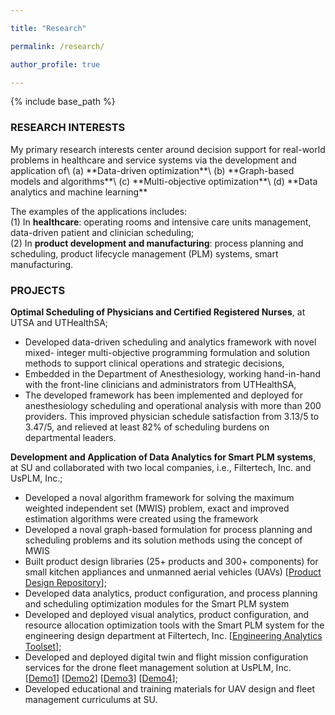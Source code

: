 ```yaml
---

title: "Research"

permalink: /research/

author_profile: true

---
```



{% include base_path %}

<H3>RESEARCH INTERESTS</H3>
My primary research interests center around decision support for real-world problems in healthcare and service systems 
via the development and application of\
(a) **Data-driven optimization**\
(b) **Graph-based models and algorithms**\
(c) **Multi-objective optimization**\
(d) **Data analytics and machine learning**

The examples of the applications includes:\
(1) In **healthcare**: operating rooms and intensive care units management, data-driven patient and clinician scheduling;\
(2) In **product development and manufacturing**: process planning and scheduling, product lifecycle management (PLM) systems, smart manufacturing.

<H3>PROJECTS</H3>


**Optimal Scheduling of Physicians and Certified Registered Nurses**, at
UTSA and UTHealthSA;
- Developed data-driven scheduling and analytics framework with novel mixed-
integer multi-objective programming formulation and solution methods to support clinical operations and strategic decisions,
- Embedded in the Department of Anesthesiology, working hand-in-hand with
the front-line clinicians and administrators from UTHealthSA,
- The developed framework has been implemented and deployed for anesthesiology scheduling and operational analysis with more than 200 providers. This
improved physician schedule satisfaction from 3.13/5 to 3.47/5, and relieved at
least 82% of scheduling burdens on departmental leaders.


**Development and Application of Data Analytics for Smart PLM systems**, at SU and collaborated with two local companies, i.e., Filtertech, Inc. and UsPLM, Inc.;
- Developed a noval algorithm framework for solving the maximum weighted independent set (MWIS) problem, 
exact and improved estimation algorithms were created using the framework
- Developed a noval graph-based formulation for process planning and scheduling problems and its solution methods
using the concept of MWIS
- Built product design libraries (25+ products and 300+ components) for small
kitchen appliances and unmanned aerial vehicles (UAVs) 
[<a href="https://www.youtube.com/watch?v=IOUOeyWYNPg&t=8s">Product Design Repository</a>];
- Developed data analytics, product configuration, and process planning and
scheduling optimization modules for the Smart PLM system
- Developed and deployed visual analytics, product configuration, and resource
allocation optimization tools with the Smart PLM system for the engineering
design department at Filtertech, Inc. [<a href="https://www.youtube.com/watch?v=dCntEIeN4oc">Engineering Analytics Toolset</a>];
- Developed and deployed digital twin and flight mission configuration services
for the drone fleet management solution at UsPLM, Inc. 
[<a href="https://www.youtube.com/watch?v=jhsvqWByD-g">Demo1</a>]
[<a href="https://www.youtube.com/watch?v=rgsTScrZLJ0">Demo2</a>]
[<a href="https://www.youtube.com/watch?v=PCRxlNHMESQ">Demo3</a>]
[<a href="https://www.youtube.com/watch?v=pvT9TPI4Lyk">Demo4</a>];
- Developed educational and training materials for UAV design and fleet management curriculums at SU.


